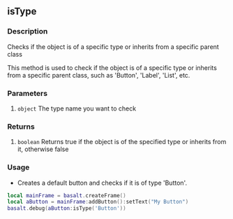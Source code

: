 ## isType

### Description

Checks if the object is of a specific type or inherits from a specific parent class

This method is used to check if the object is of a specific type or inherits from a specific parent class, such as 'Button', 'Label', 'List', etc.

### Parameters

1. `object` The type name you want to check

### Returns

1. `boolean` Returns true if the object is of the specified type or inherits from it, otherwise false

### Usage

* Creates a default button and checks if it is of type 'Button'.

```lua
local mainFrame = basalt.createFrame()
local aButton = mainFrame:addButton():setText("My Button")
basalt.debug(aButton:isType('Button'))
```
